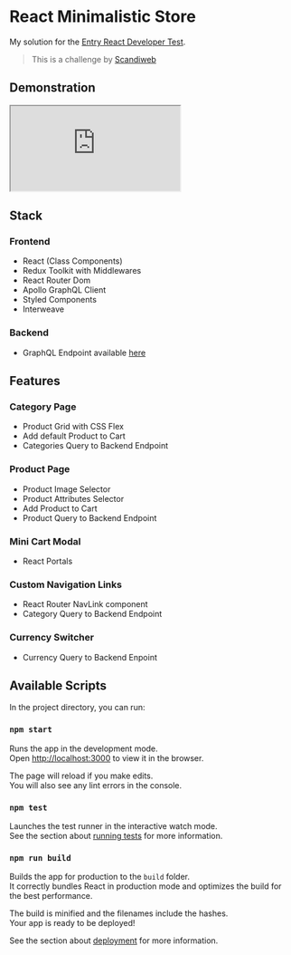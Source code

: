 # React Minimalistic Store

My solution for the [Entry React Developer Test](https://www.notion.so/Entry-React-developer-TEST-39f601f8aa3f48ac88c4a8fefda304c1).

> This is a challenge by [Scandiweb](https://scandiweb.com/)

## Demonstration

<iframe src="https://youtu.be/W-5FDnKhu9E" title="React Minimalistic E-commerce"></iframe>

## Stack

### Frontend

- React (Class Components)
- Redux Toolkit with Middlewares
- React Router Dom
- Apollo GraphQL Client
- Styled Components
- Interweave

### Backend

 - GraphQL Endpoint available [here](https://github.com/scandiweb/junior-react-endpoint)

## Features

### Category Page

- Product Grid with CSS Flex
- Add default Product to Cart
- Categories Query to Backend Endpoint

### Product Page

- Product Image Selector
- Product Attributes Selector
- Add Product to Cart
- Product Query to Backend Endpoint

### Mini Cart Modal 

- React Portals

### Custom Navigation Links

- React Router NavLink component
- Category Query to Backend Endpoint

### Currency Switcher

- Currency Query to Backend Enpoint

## Available Scripts

In the project directory, you can run:

### `npm start`

Runs the app in the development mode.<br>
Open [http://localhost:3000](http://localhost:3000) to view it in the browser.

The page will reload if you make edits.<br>
You will also see any lint errors in the console.

### `npm test`

Launches the test runner in the interactive watch mode.<br>
See the section about [running tests](https://facebook.github.io/create-react-app/docs/running-tests) for more information.

### `npm run build`

Builds the app for production to the `build` folder.<br>
It correctly bundles React in production mode and optimizes the build for the best performance.

The build is minified and the filenames include the hashes.<br>
Your app is ready to be deployed!

See the section about [deployment](https://facebook.github.io/create-react-app/docs/deployment) for more information.
